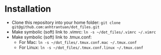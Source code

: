 # Installation
* Clone this repository into your home folder: `git clone git@github.com:anhtrantuan/dot_files.git`
* Make symbolic (soft) link to .vimrc: `ln -s ~/dot_files/.vimrc ~/.vimrc` 
* Make symbolic (soft) link to .tmux.conf:
    * For Mac: `ln -s ~/dot_files/.tmux.conf.mac ~/.tmux.conf`
    * For Linux: `ln -s ~/dot_files/.tmux.conf.linux ~/.tmux.conf`

